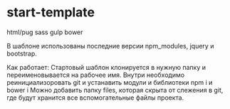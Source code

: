 # start-template
html/pug sass gulp bower

В шаблоне использованы поcледние версии npm_modules, jquery и bootstrap.

Как работает:
Стартовый шаблон клонируется в нужную папку и переименовывается на рабочее имя.
Внутри необходимо реинициализоровать git и устанавить модули и библиотеки npm i и bower i
Можно добавить папку files, которая скрыта от слежения в git, где будут хранится все вспомогательные файлы проекта.